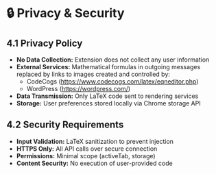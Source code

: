 # 🔒 Privacy & Security

## 4.1 Privacy Policy

- **No Data Collection:** Extension does not collect any user information
- **External Services:** Mathematical formulas in outgoing messages replaced by links to images created and controlled by:
  - CodeCogs (https://www.codecogs.com/latex/eqneditor.php)
  - WordPress (https://wordpress.com/)
- **Data Transmission:** Only LaTeX code sent to rendering services
- **Storage:** User preferences stored locally via Chrome storage API

## 4.2 Security Requirements

- **Input Validation:** LaTeX sanitization to prevent injection
- **HTTPS Only:** All API calls over secure connection
- **Permissions:** Minimal scope (activeTab, storage)
- **Content Security:** No execution of user-provided code
